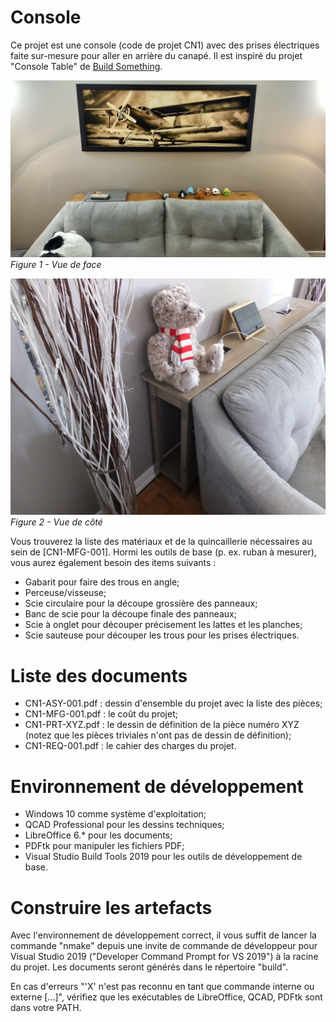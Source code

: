 # Console
Ce projet est une console (code de projet CN1) avec des prises électriques faite sur-mesure pour aller en arrière du canapé. Il est inspiré du projet "Console Table" de [Build Something](https://www.buildsomething.com/plans/P1CFF7829247E55CF/Console-Table).

![Face de la Console](image/console_front.jpg)
*Figure 1 - Vue de face*

![Côté de la Console](image/console_side.jpg)
*Figure 2 - Vue de côté*

Vous trouverez la liste des matériaux et de la quincaillerie nécessaires au sein de [CN1-MFG-001]. Hormi les outils de base (p. ex. ruban à mesurer), vous aurez également besoin des items suivants :

* Gabarit pour faire des trous en angle;
* Perceuse/visseuse;
* Scie circulaire pour la découpe grossière des panneaux;
* Banc de scie pour la découpe finale des panneaux;
* Scie à onglet pour découper précisement les lattes et les planches;
* Scie sauteuse pour découper les trous pour les prises électriques.

# Liste des documents
* CN1-ASY-001.pdf : dessin d'ensemble du projet avec la liste des pièces;
* CN1-MFG-001.pdf : le coût du projet;
* CN1-PRT-XYZ.pdf : le dessin de définition de la pièce numéro XYZ (notez que les pièces triviales n'ont pas de dessin de définition);
* CN1-REQ-001.pdf : le cahier des charges du projet.

# Environnement de développement
* Windows 10 comme système d'exploitation;
* QCAD Professional pour les dessins techniques;
* LibreOffice 6.* pour les documents;
* PDFtk pour manipuler les fichiers PDF;
* Visual Studio Build Tools 2019 pour les outils de développement de base.

# Construire les artefacts
Avec l'environnement de développement correct, il vous suffit de lancer la commande "nmake" depuis une invite de commande de développeur pour Visual Studio 2019 ("Developer Command Prompt for VS 2019") à la racine du projet. Les documents seront générés dans le répertoire "build".

En cas d'erreurs "'X' n'est pas reconnu en tant que commande interne ou externe [...]", vérifiez que les exécutables de LibreOffice, QCAD, PDFtk sont dans votre PATH.